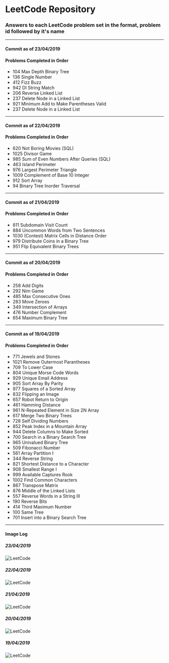 LeetCode Repository
========

### Answers to each LeetCode problem set in the format, problem id followed by it's name
---

#### Commit as of 23/04/2019

#### Problems Completed in Order

* 104 Max Depth Binary Tree
* 136 Single Number
* 412 Fizz Buzz
* 942 DI String Match
* 206 Reverse Linked List
* 237 Delete Node in a Linked List
* 921 Minimum Add to Make Parentheses Valid
* 237 Delete Node in a Linked List
---

#### Commit as of 22/04/2019

#### Problems Completed in Order

* 620 Not Boring Movies (SQL)
* 1025 Divisor Game
* 985 Sum of Even Numbers After Queries (SQL)
* 463 Island Perimeter
* 976 Largest Perimeter Triangle
* 1009 Complement of Base 10 Integer
* 912 Sort Array
* 94 Binary Tree Inorder Traversal
---

#### Commit as of 21/04/2019

#### Problems Completed in Order

* 811 Subdomain Visit Count
* 884 Uncommon Words from Two Sentences
* 1030 (Contest) Matrix Cells in Distance Order
* 979 Distribute Coins in a Binary Tree
* 951 Flip Equivalent Binary Trees
---


#### Commit as of 20/04/2019

#### Problems Completed in Order

* 258 Add Digits
* 292 Nim Game
* 485 Max Consecutive Ones
* 283 Move Zeroes
* 349 Intersection of Arrays
* 476 Number Complement
* 654 Maximum Binary Tree
---


#### Commit as of 19/04/2019

#### Problems Completed in Order

* 771 Jewels and Stones
* 1021 Remove Outermost Parantheses
* 709 To Lower Case
* 804 Unique Morse Code Words
* 929 Unique Email Address
* 905 Sort Array By Parity
* 977 Squares of a Sorted Array
* 832 Flipping an Image
* 657 Robot Return to Origin
* 461 Hamming Distance
* 961 N-Repeated Element in Size 2N Array
* 617 Merge Two Binary Trees
* 728 Self Dividing Numbers
* 852 Peak Index in a Mountain Array
* 944 Delete Columns to Make Sorted
* 700 Search in a Binary Search Tree
* 965 Univalued Binary Tree
* 509 Fibonacci Number
* 561 Array Partition I
* 344 Reverse String
* 821 Shortest Distance to a Character
* 908 Smallest Range I
* 999 Available Captures Rook
* 1002 Find Common Characters
* 867 Transpose Matrix
* 876 Middle of the Linked Lists
* 557 Reverse Words in a String III
* 190 Reverse Bits
* 414 Third Maximum Number
* 100 Same Tree
* 701 Insert into a Binary Search Tree
---


#### Image Log

##### 23/04/2019

![LeetCode](/Images/LeetCode2304.png "Excel Record")

##### 22/04/2019

![LeetCode](/Images/LeetCode2204.png "Excel Record")

##### 21/04/2019

![LeetCode](/Images/LeetCode2104.png "Excel Record")

##### 20/04/2019

![LeetCode](/Images/LeetCode2004.png "Excel Record")

##### 19/04/2019

![LeetCode](/Images/LeetCode1904.png "Excel Record")

